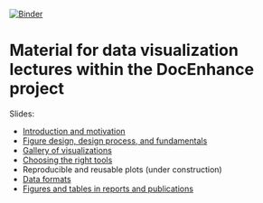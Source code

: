 [![Binder](https://mybinder.org/badge_logo.svg)](https://mybinder.org/v2/gh/bast/docenhance-data-visualization/master?filepath=jupyter)


# Material for data visualization lectures within the DocEnhance project

Slides:
- [Introduction and motivation](https://cicero.xyz/v3/remark/0.14.0/github.com/bast/docenhance-data-visualization/master/motivation.md/)
- [Figure design, design process, and fundamentals](https://cicero.xyz/v3/remark/0.14.0/github.com/bast/docenhance-data-visualization/master/design.md/)
- [Gallery of visualizations](https://cicero.xyz/v3/remark/0.14.0/github.com/bast/docenhance-data-visualization/master/gallery.md/)
- [Choosing the right tools](https://cicero.xyz/v3/remark/0.14.0/github.com/bast/docenhance-data-visualization/master/tools.md/)
- Reproducible and reusable plots (under construction)
- [Data formats](https://cicero.xyz/v3/remark/0.14.0/github.com/bast/docenhance-data-visualization/master/data-formats.md/)
- [Figures and tables in reports and publications](https://cicero.xyz/v3/remark/0.14.0/github.com/bast/docenhance-data-visualization/master/publications.md/)
